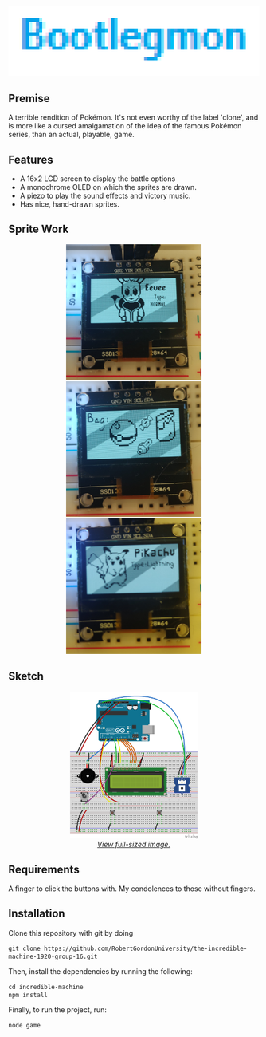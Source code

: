 ![Bootlegmon](/images/logo.bmp)

## Premise
A terrible rendition of Pokémon. It's not even worthy of the label 'clone', and is more like a cursed amalgamation of the idea of the famous Pokémon series, than an actual, playable, game.

## Features
- A 16x2 LCD screen to display the battle options
- A monochrome OLED on which the sprites are drawn.
- A piezo to play the sound effects and victory music.
- Has nice, hand-drawn sprites.

## Sprite Work
<p align=center>
  <img src="/images/screenshot-eevee.png" width="272px">
  <img src="/images/screenshot-bag.png" width="272px">
  <img src="/images/screenshot-pikachu.png" width="272px">
</p>

## Sketch
<p align=center>
  <img src="/images/sketch.png" width="256px"><br>
  <a href="https://raw.githubusercontent.com/RobertGordonUniversity/the-incredible-machine-1920-group-16/master/images/sketch.png?token=ANNRDGRV6JQ46D52NSFOUR256PNYY">
    <i>View full-sized image.</i>
  </a>
</p>

## Requirements
A finger to click the buttons with. My condolences to those without fingers.

## Installation
Clone this repository with git by doing

```git
git clone https://github.com/RobertGordonUniversity/the-incredible-machine-1920-group-16.git
```

Then, install the dependencies by running the following:
```
cd incredible-machine
npm install
```

Finally, to run the project, run:
```
node game
```
